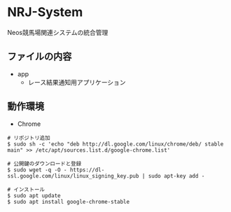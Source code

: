 # NRJ-System
Neos競馬場関連システムの統合管理

## ファイルの内容
- app
  - レース結果通知用アプリケーション
 
## 動作環境
- Chrome

```console
# リポジトリ追加
$ sudo sh -c 'echo "deb http://dl.google.com/linux/chrome/deb/ stable main" >> /etc/apt/sources.list.d/google-chrome.list'

# 公開鍵のダウンロードと登録
$ sudo wget -q -O - https://dl-ssl.google.com/linux/linux_signing_key.pub | sudo apt-key add -

# インストール
$ sudo apt update
$ sudo apt install google-chrome-stable
```